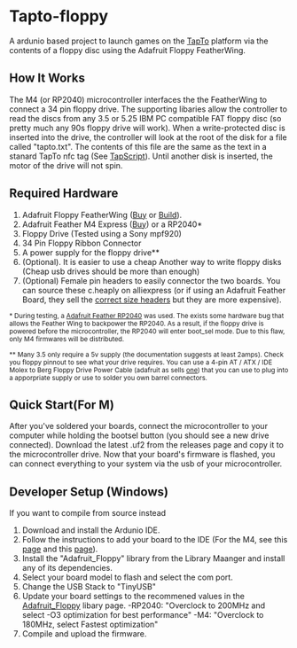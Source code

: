 # Tapto-floppy
A ardunio based project to launch games on the [TapTo](https://tapto.wiki/Main_Page) platform via the contents of a floppy disc using the Adafruit Floppy FeatherWing.

## How It Works
The M4 (or RP2040) microcontroller interfaces the the FeatherWing to connect a 34 pin floppy drive. The supporting libaries allow the controller to read the discs from any 3.5 or 5.25 IBM PC compatible FAT floppy disc (so pretty much any 90s floppy drive will work). When a write-protected disc is inserted into the drive, the controller will look at the root of the disk for a file called "tapto.txt". The contents of this file are the same as the text in a stanard TapTo nfc tag (See [TapScript](https://tapto.wiki/TapScript)). Until another disk is inserted, the motor of the drive will not spin.

## Required Hardware
1. Adafruit Floppy FeatherWing ([Buy](https://www.adafruit.com/product/5679) or [Build](https://github.com/adafruit/Adafruit_Floppy_FeatherWing_PCB)).
2. Adafruit Feather M4 Express ([Buy](https://www.adafruit.com/product/3857)) or a RP2040*
3. Floppy Drive (Tested using a Sony mpf920)
4. 34 Pin Floppy Ribbon Connector
5. A power supply for the floppy drive**
6. (Optional). It is easier to use a cheap Another way to write floppy disks (Cheap usb drives should be more than enough)
7. (Optional) Female pin headers to easily connector the two boards. You can source these c.heaply on alliexpress (or if using an Adafruit Feather Board, they sell the [correct size headers](https://www.adafruit.com/product/2940) but they are more expensive).

<sup>\* During testing, a [Adafruit Feather RP2040](https://www.adafruit.com/product/4884) was used. The exists some hardware bug that allows the Feather Wing to backpower the RP2040. As a result, if the floppy drive is powered before the microcontroller, the RP2040 will enter boot_sel mode. Due to this flaw, only M4 firmwares will be distributed.</sup>

<sup>\** Many 3.5 only require a 5v supply (the documentation suggests at least 2amps). Check you floppy pinnout to see what your drive requires. You can use a 4-pin AT / ATX / IDE Molex to Berg Floppy Drive Power Cable (adafruit as sells [one](https://www.adafruit.com/product/425)) that you can use to plug into a apporpriate supply or use to solder you own barrel connectors.</sup>

## Quick Start(For M)
After you've soldered your boards, connect the microcontroller to your computer while holding the bootsel button (you should see a new drive connected). Download the latest .uf2 from the releases page and copy it to the microcontroller drive. Now that your board's firmware is flashed, you can connect everything to your system via the usb of your microcontroller.

## Developer Setup (Windows)
If you want to compile from source instead
1. Download and install the Ardunio IDE.
2. Follow the instructions to add your board to the IDE (For the M4, see this [page](https://learn.adafruit.com/adafruit-feather-m4-express-atsamd51/setup) and this [page](https://learn.adafruit.com/adafruit-feather-m4-express-atsamd51/using-with-arduino-ide)).
3. Install the "Adafruit_Floppy" library from the Library Maanger and install any of its dependencies.
4. Select your board model to flash and select the com port.
5. Change the USB Stack to "TinyUSB"
6. Update your board settings to the recommened values in the [Adafruit_Floppy](https://github.com/adafruit/Adafruit_Floppy) libary page.
   -RP2040: "Overclock to 200MHz and select -O3 optimization for best performance"
   -M4: "Overclock to 180MHz, select Fastest optimization"
7. Compile and upload the firmware.
